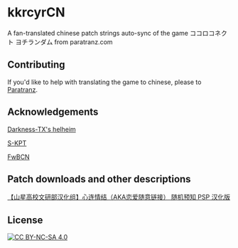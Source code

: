 # kkrcyrCN
A fan-translated chinese patch strings auto-sync of the game ココロコネクト ヨチランダム from paratranz.com


## Contributing
If you'd like to help with translating the game to chinese, please to [Paratranz](https://paratranz.cn/projects/3318).

## Acknowledgements

[Darkness-TX's helheim](https://github.com/Yggdrasill-Moe/Helheim/tree/master/)

[S-KPT](https://github.com/SpudManTwo/KPT)

[FwBCN](https://github.com/ponytranz/FwBCN)

## Patch downloads and other descriptions
[【山星高校文研部汉化组】心连情结（AKA恋爱随意链接） 随机预知 PSP 汉化版 ](https://www.bilibili.com/video/BV1914y1J7WJ)

## License

[![CC BY-NC-SA 4.0][cc-by-nc-sa-image]][cc-by-nc-sa]



[cc-by-nc-sa]: http://creativecommons.org/licenses/by-nc-sa/4.0/

[cc-by-nc-sa-image]: https://licensebuttons.net/l/by-nc-sa/4.0/88x31.png

[cc-by-nc-sa-shield]: https://img.shields.io/badge/License-CC%20BY--NC--SA%204.0-lightgrey.svg



